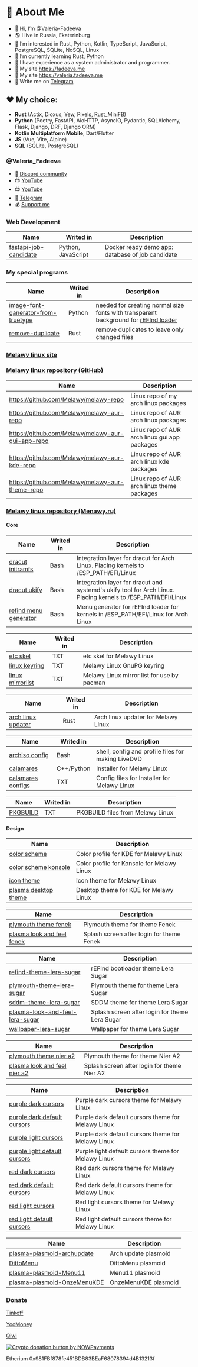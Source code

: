 # 🌸 About Me
- 👋 Hi, I’m @Valeria-Fadeeva
- 🌎 I live in Russia, Ekaterinburg
- 👀 I’m interested in Rust, Python, Kotlin, TypeScript, JavaScript, PostgreSQL, SQLite, NoSQL, Linux
- 🌱 I’m currently learning Rust, Python
- 👩 I have experience as a system administrator and programmer.
- 🔖 My site https://fadeeva.me 
- 🔖 My site https://valeria.fadeeva.me 
- 💬 Write me on [Telegram](https://t.me/Melawy_tyan)

## ❤️ My choice: 
- **Rust** (Actix, Dioxus, Yew, Pixels, Rust_MiniFB)
- **Python** (Poetry, FastAPI, AioHTTP, AsyncIO, Pydantic, SQLAlchemy, Flask, Django, DRF, Django ORM)
- **Kotlin Multiplatform Mobile**, Dart/Flutter
- **JS** (Vue, Vite, Alpine)
- **SQL** (SQLite, PostgreSQL)

### @Valeria_Fadeeva
- 🌟 [Discord community](https://discord.gg/725zXx7RhJ)
- 📺 [YouTube](https://www.youtube.com/@Valeria_Fadeeva)
- 📺 [YouTube](https://www.youtube.com/@Melawy)
- 💬 [Telegram](https://t.me/Melawy_tyan)
- 💰 [Support me](https://www.tinkoff.ru/rm/fadeeva.valeriya96/9bLRi79066)

<!---
Valeria-Fadeeva/Valeria-Fadeeva is a ✨ special ✨ repository because its `README.md` (this file) appears on your GitHub profile.
You can click the Preview link to take a look at your changes.
--->

### Web Development
|Name|Writed in|Description|
|----|---------|-----------|
| [fastapi-job-candidate](https://github.com/Valeria-Fadeeva/fastapi-job-candidate) | Python, JavaScript | Docker ready demo app: database of job candidate |

### My special programs
|Name|Writed in|Description|
|----|---------|-----------|
| [image-font-ganerator-from-truetype](https://github.com/Valeria-Fadeeva/image-font-ganerator-from-truetype) | Python | needed for creating normal size fonts with transparent background for [rEFInd loader](http://www.rodsbooks.com/refind/) |
| [remove-duplicate](https://github.com/Valeria-Fadeeva/remove-duplicate-rust) | Rust | remove duplicates to leave only changed files |

### [Melawy linux site](https://melawy.ru)
### [Melawy linux repository (GitHub)](https://github.com/Melawy)
|Name|Description|
|----|-----------|
| https://github.com/Melawy/melawy-repo | Linux repo of my arch linux packages |
| https://github.com/Melawy/melawy-aur-repo | Linux repo of AUR arch linux packages   |
| https://github.com/Melawy/melawy-aur-gui-app-repo | Linux repo of AUR arch linux gui app packages |
| https://github.com/Melawy/melawy-aur-kde-repo | Linux repo of AUR arch linux kde packages  |
| https://github.com/Melawy/melawy-aur-theme-repo | Linux repo of AUR arch linux theme packages  |

### [Melawy linux repository (Menawy.ru)](https://git.melawy.ru/)

#### Core
|Name|Writed in|Description|
|----|---------|-----------|
| [dracut initramfs](https://git.melawy.ru/Melawy-Linux/dracut-initramfs) | Bash | Integration layer for dracut for Arch Linux. Placing kernels to /ESP_PATH/EFI/Linux |
| [dracut ukify](https://git.melawy.ru/Melawy-Linux/dracut-ukify) | Bash | Integration layer for dracut and systemd's ukify tool for Arch Linux. Placing kernels to /ESP_PATH/EFI/Linux |
| [refind menu generator](https://git.melawy.ru/Melawy-Linux/refind-menu-generator) | Bash | Menu generator for rEFInd loader for kernels in /ESP_PATH/EFI/Linux for Arch Linux |

|Name|Writed in|Description|
|----|---------|-----------|
| [etc skel](https://git.melawy.ru/Melawy-Linux/etc-skel) | TXT | etc skel for Melawy Linux |
| [linux keyring](https://git.melawy.ru/Melawy-Linux/linux-keyring) | TXT | Melawy Linux GnuPG keyring |
| [linux mirrorlist](https://git.melawy.ru/Melawy-Linux/linux-mirrorlist) | TXT | Melawy Linux mirror list for use by pacman |

|Name|Writed in|Description|
|----|---------|-----------|
| [arch linux updater](https://git.melawy.ru/Melawy-Linux/arch-linux-updater) | Rust | Arch linux updater for Melawy Linux |

|Name|Writed in|Description|
|----|---------|-----------|
| [archiso config](https://git.melawy.ru/Melawy-Linux/archiso-config) | Bash | shell, config and profile files for making LiveDVD |
| [calamares](https://git.melawy.ru/Melawy-Linux/calamares) | C++/Python | Installer for Melawy Linux |
| [calamares configs](https://git.melawy.ru/Melawy-Linux/calamares-configs) | TXT | Config files for Installer for Melawy Linux |

|Name|Writed in|Description|
|----|---------|-----------|
| [PKGBUILD](https://git.melawy.ru/Melawy-Linux/PKGBUILD) | TXT | PKGBUILD files from Melawy Linux |

#### Design
|Name|Description|
|----|-----------|
| [color scheme](https://git.melawy.ru/Melawy-Linux/color-scheme) | Color profile for KDE for Melawy Linux |
| [color scheme konsole](https://git.melawy.ru/Melawy-Linux/color-scheme-konsole) | Color profile for Konsole for Melawy Linux |
| [icon theme](https://git.melawy.ru/Melawy-Linux/icon-theme) | Icon theme for Melawy Linux |
| [plasma desktop theme](https://git.melawy.ru/Melawy-Linux/plasma-desktop-theme) | Desktop theme for KDE for Melawy Linux |

|Name|Description|
|----|-----------|
| [plymouth theme fenek](https://git.melawy.ru/Melawy-Linux/plymouth-theme-fenek) | Plymouth theme for theme Fenek |
| [plasma look and feel fenek](https://git.melawy.ru/Melawy-Linux/plasma-look-and-feel-fenek) | Splash screen after login for theme Fenek |

|Name|Description|
|----|-----------|
| [refind-theme-lera-sugar](https://github.com/Melawy/refind-theme-lera-sugar) | rEFInd bootloader theme Lera Sugar |
| [plymouth-theme-lera-sugar](https://git.melawy.ru/Melawy-Linux/plymouth-theme-lera-sugar) | Plymouth theme for theme Lera Sugar |
| [sddm-theme-lera-sugar](https://github.com/Melawy/sddm-theme-lera-sugar) | SDDM theme for theme Lera Sugar |
| [plasma-look-and-feel-lera-sugar](https://git.melawy.ru/Melawy-Linux/plasma-look-and-feel-lera-sugar) | Splash screen after login for theme Lera Sugar |
| [wallpaper-lera-sugar](https://github.com/Melawy/wallpaper-lera-sugar) | Wallpaper for theme Lera Sugar |

|Name|Description|
|----|-----------|
| [plymouth theme nier a2](https://git.melawy.ru/Melawy-Linux/plymouth-theme-nier-a2) | Plymouth theme for theme Nier A2 |
| [plasma look and feel nier a2](https://git.melawy.ru/Melawy-Linux/plasma-look-and-feel-nier-a2) | Splash screen after login for theme Nier A2 |

|Name|Description|
|----|-----------|
| [purple dark cursors](https://git.melawy.ru/Melawy-Linux/purple-dark-cursors) | Purple dark cursors theme for Melawy Linux |
| [purple dark default cursors](https://git.melawy.ru/Melawy-Linux/purple-dark-default-cursors) | Purple dark default cursors theme for Melawy Linux |
| [purple light cursors](https://git.melawy.ru/Melawy-Linux/purple-light-cursors) | Purple dark default cursors theme for Melawy Linux |
| [purple light default cursors](https://git.melawy.ru/Melawy-Linux/purple-light-default-cursors) | Purple light default cursors theme for Melawy Linux |
| [red dark cursors](https://git.melawy.ru/Melawy-Linux/red-dark-cursors) | Red dark cursors theme for Melawy Linux |
| [red dark default cursors](https://git.melawy.ru/Melawy-Linux/red-dark-default-cursors) | Red dark default cursors theme for Melawy Linux |
| [red light cursors](https://git.melawy.ru/Melawy-Linux/red-light-cursors) | Red light cursors theme for Melawy Linux |
| [red light default cursors](https://git.melawy.ru/Melawy-Linux/red-light-default-cursors) | Red light default cursors theme for Melawy Linux |

|Name|Description|
|----|-----------|
| [plasma-plasmoid-archupdate](https://git.melawy.ru/Melawy-Linux/plasma-plasmoid-archupdate) | Arch update plasmoid |
| [DittoMenu](https://git.melawy.ru/Melawy-Linux/plasma-plasmoid-DittoMenu) | DittoMenu plasmoid |
| [plasma-plasmoid-Menu11](https://git.melawy.ru/Melawy-Linux/plasma-plasmoid-Menu11) | Menu11 plasmoid |
| [plasma-plasmoid-OnzeMenuKDE](https://git.melawy.ru/Melawy-Linux/plasma-plasmoid-OnzeMenuKDE) | OnzeMenuKDE plasmoid |




### Donate
[Tinkoff](https://www.tinkoff.ru/rm/fadeeva.valeriya96/9bLRi79066)

[YooMoney](https://yoomoney.ru/to/4100115921160758)

[Qiwi](https://qiwi.com/n/VALERIAFADEEVA)


<a href="https://nowpayments.io/donation?api_key=8Q6DDWH-YYQ4SRQ-JNSMG5B-E7FPYK9&source=lk_donation&medium=referral" target="_blank">
 <img src="https://nowpayments.io/images/embeds/donation-button-black.svg" alt="Crypto donation button by NOWPayments">
</a>
    
Etherium 0x981FBf878fe451BDB83BEaF68078394d4B13213f
